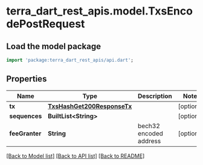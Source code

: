 # terra_dart_rest_apis.model.TxsEncodePostRequest

## Load the model package
```dart
import 'package:terra_dart_rest_apis/api.dart';
```

## Properties
Name | Type | Description | Notes
------------ | ------------- | ------------- | -------------
**tx** | [**TxsHashGet200ResponseTx**](TxsHashGet200ResponseTx.md) |  | [optional] 
**sequences** | **BuiltList&lt;String&gt;** |  | [optional] 
**feeGranter** | **String** | bech32 encoded address | [optional] 

[[Back to Model list]](../README.md#documentation-for-models) [[Back to API list]](../README.md#documentation-for-api-endpoints) [[Back to README]](../README.md)


